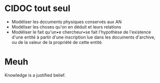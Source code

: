 # CIDOC tout seul

- Modéliser les documents physiques conservés aux AN
- Modéliser les choses qu'on en déduit et leurs relations
- Modéliser le fait qu'un•e chercheur•se fait l'hypothèse de l'existence d'une entité à partir d'une inscription lue dans les documents d'archive, ou de la valeur de la propriété de cette entité.

# Meuh

Knowledge is a justified belief.